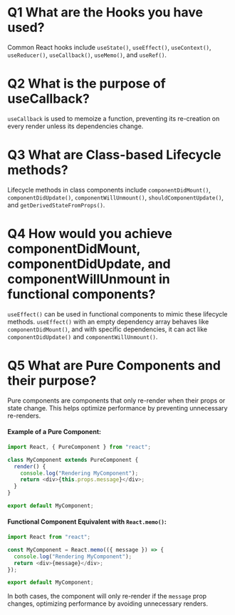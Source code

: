 # Q1 What are the Hooks you have used?
Common React hooks include `useState()`, `useEffect()`, `useContext()`, `useReducer()`, `useCallback()`, `useMemo()`, and `useRef()`.

# Q2 What is the purpose of useCallback?
`useCallback` is used to memoize a function, preventing its re-creation on every render unless its dependencies change.

# Q3 What are Class-based Lifecycle methods?
Lifecycle methods in class components include `componentDidMount()`, `componentDidUpdate()`, `componentWillUnmount()`, `shouldComponentUpdate()`, and `getDerivedStateFromProps()`.

# Q4 How would you achieve componentDidMount, componentDidUpdate, and componentWillUnmount in functional components?
`useEffect()` can be used in functional components to mimic these lifecycle methods. `useEffect()` with an empty dependency array behaves like `componentDidMount()`, and with specific dependencies, it can act like `componentDidUpdate()` and `componentWillUnmount()`.

# Q5 What are Pure Components and their purpose?
Pure components are components that only re-render when their props or state change. This helps optimize performance by preventing unnecessary re-renders.

#### Example of a Pure Component:
```javascript
import React, { PureComponent } from "react";

class MyComponent extends PureComponent {
  render() {
    console.log("Rendering MyComponent");
    return <div>{this.props.message}</div>;
  }
}

export default MyComponent;
```

#### Functional Component Equivalent with `React.memo()`:
```javascript
import React from "react";

const MyComponent = React.memo(({ message }) => {
  console.log("Rendering MyComponent");
  return <div>{message}</div>;
});

export default MyComponent;
```

In both cases, the component will only re-render if the `message` prop changes, optimizing performance by avoiding unnecessary renders.
